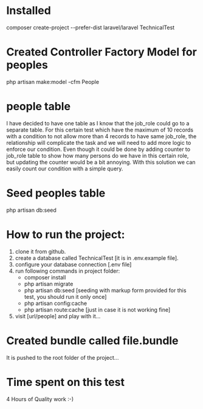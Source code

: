 # Installed 
composer create-project --prefer-dist laravel/laravel TechnicalTest
# Created Controller Factory Model for peoples
php artisan make:model -cfm People
# people table
I have decided to have one table as I know that the job_role could go to a separate table.
For this certain test which have the maximum of 10 records with a condition to not allow more than 4 records to have same job_role, 
the relationship will complicate the task and we will need to add more logic to enforce our condition.
Even though it could be done by adding counter to job_role table to show how many persons do we have in this certain role, but updating the counter would be a bit annoying. 
With this solution we can easily count our condition with a simple query.
# Seed peoples table
php artisan db:seed

# How to run the project:
1. clone it from github.
2. create a database called TechnicalTest [it is in .env.example file].
3. configure your database connection [.env file]
4. run following commands in project folder:
    - composer install
    - php artisan migrate
    - php artisan db:seed [seeding with markup form provided for this test, you should run it only once]
    - php artisan config:cache
    - php artisan route:cache [just in case it is not working fine]
5. visit [url/people] and play with it...

# Created bundle called file.bundle 
It is pushed to the root folder of the project...

# Time spent on this test
4 Hours of Quality work :-)